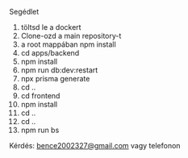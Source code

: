Segédlet

1. töltsd le a dockert
2. Clone-ozd a main repository-t
3. a root mappában npm install
4. cd apps/backend
5. npm install
6. npm run db:dev:restart
7. npx prisma generate
8. cd ..
9. cd frontend
10. npm install
11. cd ..
12. cd ..
13. npm run bs

Kérdés: bence2002327@gmail.com vagy telefonon
